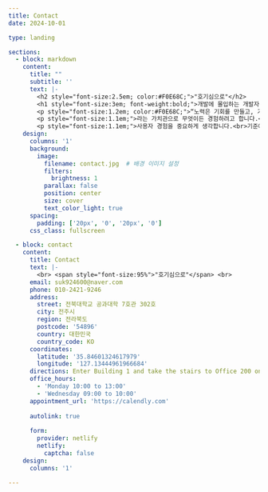 ```yaml
---
title: Contact
date: 2024-10-01

type: landing

sections:
  - block: markdown
    content:
      title: ""
      subtitle: ''
      text: |-
        <h2 style="font-size:2.5em; color:#F0E68C;">"호기심으로"</h2>
        <h1 style="font-size:3em; font-weight:bold;">개발에 몰입하는 개발자<br>유시온 입니다.</h1>
        <p style="font-size:1.2em; color:#F0E68C;">“노력은 기회를 만들고, 기회는 경험을 만들고, 경험은 지식을 만든다.”</p>
        <p style="font-size:1.1em;">라는 가치관으로 무엇이든 경험하려고 합니다.<br>꾸준한 노력 덕에 교내대회에서 수상하여 외부에서 다양한 부스 운영한 경험이 있습니다.</p>
        <p style="font-size:1.1em;">사용자 경험을 중요하게 생각합니다.<br>기준에 부합하여 학교와 외부 프로젝트에 몰두한 경험이 있습니다.</p>
    design:
      columns: '1'
      background:
        image: 
          filename: contact.jpg  # 배경 이미지 설정
          filters:
            brightness: 1
          parallax: false
          position: center
          size: cover
          text_color_light: true
      spacing:
        padding: ['20px', '0', '20px', '0']
      css_class: fullscreen

  - block: contact
    content:
      title: Contact
      text: |-
        <br> <span style="font-size:95%">"호기심으로"</span> <br>
      email: suk924600@naver.com
      phone: 010-2421-9246
      address:
        street: 전북대학교 공과대학 7호관 302호
        city: 전주시
        region: 전라북도
        postcode: '54896'
        country: 대한민국
        country_code: KO
      coordinates:
        latitude: '35.84601324617979'
        longitude: '127.13444961966684'
      directions: Enter Building 1 and take the stairs to Office 200 on Floor 2
      office_hours:
        - 'Monday 10:00 to 13:00'
        - 'Wednesday 09:00 to 10:00'
      appointment_url: 'https://calendly.com'
    
      autolink: true
    
      form:
        provider: netlify
        netlify:
          captcha: false
    design:
      columns: '1'

---
```

